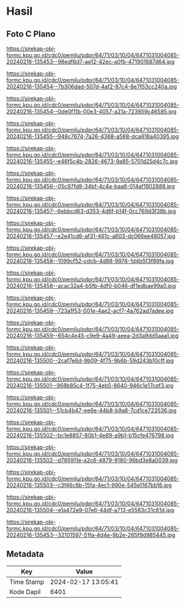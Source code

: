 # Hasil

## Foto C Plano

https://sirekap-obj-formc.kpu.go.id/cdc0/pemilu/pdpr/64/71/03/10/04/6471031004085-20240216-135453--98edf6d7-ae12-42ec-a0fb-471901687d64.jpg

https://sirekap-obj-formc.kpu.go.id/cdc0/pemilu/pdpr/64/71/03/10/04/6471031004085-20240216-135454--7b306dad-507d-4af2-87c4-8e7f53cc240a.jpg

https://sirekap-obj-formc.kpu.go.id/cdc0/pemilu/pdpr/64/71/03/10/04/6471031004085-20240216-135454--0de0f11b-00e3-4057-a21a-723859c46585.jpg

https://sirekap-obj-formc.kpu.go.id/cdc0/pemilu/pdpr/64/71/03/10/04/6471031004085-20240216-135455--948c7674-7a26-4368-a588-dca618a40395.jpg

https://sirekap-obj-formc.kpu.go.id/cdc0/pemilu/pdpr/64/71/03/10/04/6471031004085-20240216-135455--e46f5c4b-2826-4673-9a85-5701d25d4c7c.jpg

https://sirekap-obj-formc.kpu.go.id/cdc0/pemilu/pdpr/64/71/03/10/04/6471031004085-20240216-135456--05c97fd8-34bf-4c4a-baa8-014af1802888.jpg

https://sirekap-obj-formc.kpu.go.id/cdc0/pemilu/pdpr/64/71/03/10/04/6471031004085-20240216-135457--6ebbcd63-d353-4d6f-b14f-0cc769d3f38b.jpg

https://sirekap-obj-formc.kpu.go.id/cdc0/pemilu/pdpr/64/71/03/10/04/6471031004085-20240216-135457--e2e41cd6-af31-461c-a603-dc066ee48057.jpg

https://sirekap-obj-formc.kpu.go.id/cdc0/pemilu/pdpr/64/71/03/10/04/6471031004085-20240216-135458--1099cf52-cdcb-4d88-9976-1d4b5f3f89fa.jpg

https://sirekap-obj-formc.kpu.go.id/cdc0/pemilu/pdpr/64/71/03/10/04/6471031004085-20240216-135458--acac32a4-b5fb-4df0-b046-df1edbae99a0.jpg

https://sirekap-obj-formc.kpu.go.id/cdc0/pemilu/pdpr/64/71/03/10/04/6471031004085-20240216-135459--723a1f53-001e-4ae2-acf7-4a762ad7adee.jpg

https://sirekap-obj-formc.kpu.go.id/cdc0/pemilu/pdpr/64/71/03/10/04/6471031004085-20240216-135459--654c4e45-c9e9-4a49-aeea-2d3a9dd5aaa1.jpg

https://sirekap-obj-formc.kpu.go.id/cdc0/pemilu/pdpr/64/71/03/10/04/6471031004085-20240216-135500--2caf7e6d-9b09-4f75-9b6b-59d243b10cff.jpg

https://sirekap-obj-formc.kpu.go.id/cdc0/pemilu/pdpr/64/71/03/10/04/6471031004085-20240216-135501--968b85c4-1f75-4eb5-8640-946c1e17cef3.jpg

https://sirekap-obj-formc.kpu.go.id/cdc0/pemilu/pdpr/64/71/03/10/04/6471031004085-20240216-135501--51cb4b47-ee6e-44b8-b9a6-7cd1ce723536.jpg

https://sirekap-obj-formc.kpu.go.id/cdc0/pemilu/pdpr/64/71/03/10/04/6471031004085-20240216-135502--bc1e8857-80b1-4e89-a9b1-b15cfe476798.jpg

https://sirekap-obj-formc.kpu.go.id/cdc0/pemilu/pdpr/64/71/03/10/04/6471031004085-20240216-135502--d765911e-a2c6-4879-9180-96bd3e8a0039.jpg

https://sirekap-obj-formc.kpu.go.id/cdc0/pemilu/pdpr/64/71/03/10/04/6471031004085-20240216-135503--c3f46c6b-15fa-4ec1-990e-545e1167bb16.jpg

https://sirekap-obj-formc.kpu.go.id/cdc0/pemilu/pdpr/64/71/03/10/04/6471031004085-20240216-135504--e1a472e9-07e6-44df-a713-e5583c31c61d.jpg

https://sirekap-obj-formc.kpu.go.id/cdc0/pemilu/pdpr/64/71/03/10/04/6471031004085-20240216-135453--32101597-51fa-4d4e-9b2e-265f9d985445.jpg


## Metadata

| Key        | Value               |
| ---------- | ------------------- |
| Time Stamp | 2024-02-17 13:05:41 |
| Kode Dapil | 6401                |



